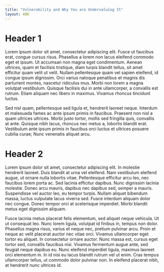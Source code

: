```yaml
---
title: "Vulnerability and Why You are Undervaluing It"
layout: 40K
---
```

# Header 1

Lorem ipsum dolor sit amet, consectetur adipiscing elit. Fusce ut faucibus erat, congue cursus risus. Phasellus a lorem non lacus eleifend commodo eget et ipsum. Ut accumsan non magna eget condimentum. Aenean ultrices, quam et facilisis tristique, diam turpis blandit tellus, sit amet efficitur quam velit ut velit. Nullam pellentesque quam vel sapien eleifend, id congue ipsum dignissim. Orci varius natoque penatibus et magnis dis parturient montes, nascetur ridiculus mus. Morbi non lorem a magna volutpat vestibulum. Quisque facilisis dui in ante ullamcorper, a convallis est rutrum. Etiam aliquam nec libero in maximus. Vivamus rhoncus tincidunt luctus.

Sed nisl quam, pellentesque sed ligula et, hendrerit laoreet neque. Interdum et malesuada fames ac ante ipsum primis in faucibus. Praesent non nisl a quam ultrices ultrices. Morbi justo tortor, mollis sed fringilla quis, convallis at ante. Quisque nibh lacus, rhoncus nec metus a, lobortis blandit erat. Vestibulum ante ipsum primis in faucibus orci luctus et ultrices posuere cubilia curae; Nunc venenatis aliquet arcu.

# Header 2

Lorem ipsum dolor sit amet, consectetur adipiscing elit. In molestie hendrerit laoreet. Duis blandit at urna vel eleifend. Nam vestibulum eleifend augue, ut ornare nulla lobortis vitae. Pellentesque efficitur arcu leo, nec faucibus lorem porta ac. Sed lacinia efficitur dapibus. Nunc dignissim lacinia molestie. Donec arcu mauris, dapibus nec dapibus sed, semper a mauris. Suspendisse vel auctor leo, eu tempor turpis. Nullam aliquet bibendum massa, luctus vulputate lacus viverra sed. Fusce interdum aliquam dolor nec congue. Donec tempor orci at scelerisque imperdiet. Morbi blandit metus eget dignissim aliquam.

Fusce lacinia metus placerat felis elementum, sed aliquet neque vehicula. Ut ut consequat leo. Nunc lorem ligula, volutpat id finibus in, tempus non dolor. Phasellus magna risus, varius et neque nec, pretium pulvinar arcu. Proin et neque ac velit placerat auctor nec vitae orci. Vivamus ullamcorper eget tortor eu aliquet. In consectetur ornare auctor. Nunc massa est, cursus eget tortor sed, convallis faucibus nisi. Vivamus fermentum augue ante, sed feugiat neque dapibus eu. Nunc eleifend imperdiet ligula, maximus laoreet orci elementum in. In id nisi eu lacus blandit rutrum vel ut enim. Cras tempus ullamcorper tellus, ut commodo dolor pulvinar non. In eleifend placerat nibh, at hendrerit nunc ultrices id.



